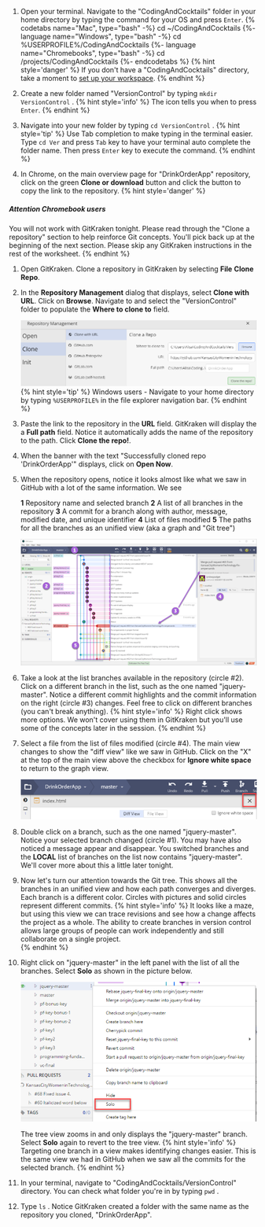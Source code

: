 1. Open your terminal. Navigate to the "CodingAndCocktails" folder in your home directory by typing the command for your OS and press `Enter`. 
   {% codetabs name="Mac", type="bash" -%} 
cd ~/CodingAndCocktails
   {%- language name="Windows", type="bash" -%} 
cd %USERPROFILE%/CodingAndCocktails
   {%- language name="Chromebooks", type="bash" -%} 
cd /projects/CodingAndCocktails
   {%- endcodetabs %}
   {% hint style='danger' %}
If you don't have a "CodingAndCocktails" directory, take a moment to [set up your workspace](/setup).
   {% endhint %}    

1. Create a new folder named "VersionControl" by typing `mkdir VersionControl` <i class="fa fa-share fa-rotate-180"></i>.
   {% hint style='info' %}
The <i class="fa fa-share fa-rotate-180"></i> icon tells you when to press `Enter`.
   {% endhint %}

1. Navigate into your new folder by typing `cd VersionControl` <i class="fa fa-share fa-rotate-180"></i>.
   {% hint style='tip' %}
Use Tab completion to make typing in the terminal easier. Type `cd Ver` and press `Tab` key to have your terminal auto complete the folder name. Then press `Enter` key to execute the command.
   {% endhint %}

1. In Chrome, on the main overview page for "DrinkOrderApp" repository, click on the green **Clone or download** button and click the <span class="octicon octicon-clippy"></span> button to copy the link to the repository.
   {% hint style='danger' %}
##### Attention Chromebook users

You will not work with GitKraken tonight. Please read through the "Clone a repository" section to help reinforce Git concepts. You'll pick back up at the beginning of the next section. Please skip any GitKraken instructions in the rest of the worksheet.
   {% endhint %}

1. Open GitKraken. Clone a repository in GitKraken by selecting **File** <i class="fa fa-long-arrow-right"></i> **Clone Repo**. 

1. In the **Repository Management** dialog that displays, select **Clone with URL**. Click on **Browse**. Navigate to and select the "VersionControl" folder to populate the **Where to clone to** field.
  
   ![](images/gitkraken-clone.png)
   {% hint style='tip' %}
Windows users - Navigate to your home directory by typing `%USERPROFILE%` in the file explorer navigation bar.
   {% endhint %} 

1. Paste the link to the repository in the **URL** field. GitKraken will display the a **Full path** field. Notice it automatically adds the name of the repository to the path. Click **Clone the repo!**. 

1. When the banner with the text "Successfully cloned repo 'DrinkOrderApp'" displays, click on **Open Now**.

1. When the repository opens, notice it looks almost like what we saw in GitHub with a lot of the same information. We see

   <span class="fa-stack">
     <i class="fa fa-circle fa-stack-2x help-annotations"></i>
     <strong class="fa-stack-1x help-annotations-text">1</strong>
   </span>
   Repository name and selected branch

   <span class="fa-stack">
     <i class="fa fa-circle fa-stack-2x help-annotations"></i>
     <strong class="fa-stack-1x help-annotations-text">2</strong>
   </span>
   A list of all branches in the repository

   <span class="fa-stack">
     <i class="fa fa-circle fa-stack-2x help-annotations"></i>
     <strong class="fa-stack-1x help-annotations-text">3</strong>
   </span>
   A commit for a branch along with author, message, modified date, and unique identifier

   <span class="fa-stack">
     <i class="fa fa-circle fa-stack-2x help-annotations"></i>
     <strong class="fa-stack-1x help-annotations-text">4</strong>
   </span>
   List of files modified

   <span class="fa-stack">
     <i class="fa fa-circle fa-stack-2x help-annotations"></i>
     <strong class="fa-stack-1x help-annotations-text">5</strong>
   </span>
   The paths for all the branches as an unified view (aka a graph and "Git tree")

   ![](images/gitkraken-repo.png)
  
1. Take a look at the list branches available in the repository (circle #2). Click on a different branch in the list, such as the one named "jquery-master". Notice a different commit highlights and the commit information on the right (circle #3) changes. Feel free to click on different branches (you can't break anything).
   {% hint style='info' %}
Right click shows more options. We won't cover using them in GitKraken but you'll use some of the concepts later in the session.
  {% endhint %} 

1. Select a file from the list of files modified (circle #4). The main view changes to show the "diff view" like we saw in GitHub. Click on the "X" at the top of the main view above the checkbox for **Ignore white space** to return to the graph view. 

   ![](images/gitkraken-close-diff.png)

1. Double click on a branch, such as the one named "jquery-master". Notice your selected branch changed (circle #1). You may have also noticed a message appear and disappear. You switched branches and the **LOCAL** list of branches on the list now contains "jquery-master". We'll cover more about this a little later tonight. 

1. Now let's turn our attention towards the Git tree. This shows all the branches in an unified view and how each path converges and diverges. Each branch is a different color. Circles with pictures and solid circles represent different commits. 
   {% hint style='info' %}
It looks like a maze, but using this view we can trace revisions and see how a change affects the project as a whole. The ability to create branches in version control allows large groups of people can work independently and still collaborate on a single project.    
  {% endhint %} 

1. Right click on "jquery-master" in the left panel with the list of all the branches. Select **Solo** as shown in the picture below.

   ![](images/gitkraken-view-one-branch.png)

   The tree view zooms in and only displays the "jquery-master" branch. Select **Solo** again to revert to the tree view.
   {% hint style='info' %}
Targeting one branch in a view makes identifying changes easier. This is the same view we had in GitHub when we saw all the commits for the selected branch.
  {% endhint %} 

1. In your terminal, navigate to "CodingAndCocktails/VersionControl" directory. You can check what folder you're in by typing `pwd` <i class="fa fa-share fa-rotate-180"></i>.

1. Type `ls` <i class="fa fa-share fa-rotate-180"></i>. Notice GitKraken created a folder with the same name as the repository you cloned, "DrinkOrderApp".


